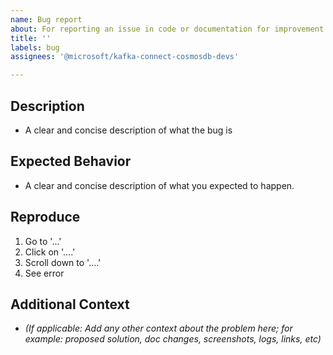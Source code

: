 ```yaml
---
name: Bug report
about: For reporting an issue in code or documentation for improvement
title: ''
labels: bug
assignees: '@microsoft/kafka-connect-cosmosdb-devs'

---
```


## Description

- A clear and concise description of what the bug is

## Expected Behavior

- A clear and concise description of what you expected to happen.

## Reproduce

1. Go to '...'
2. Click on '....'
3. Scroll down to '....'
4. See error

## Additional Context

- _(If applicable: Add any other context about the problem here; for example: proposed solution, doc changes, screenshots, logs, links, etc)_
